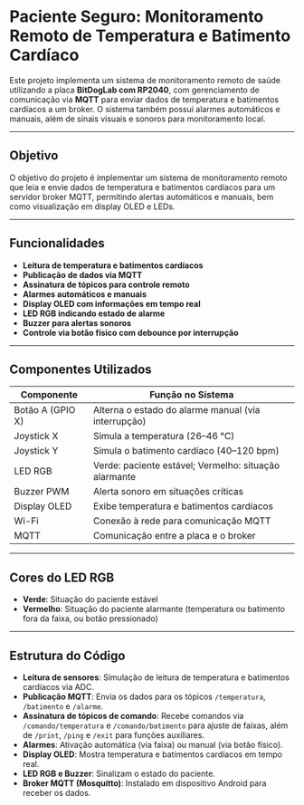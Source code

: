 # Paciente Seguro: Monitoramento Remoto de Temperatura e Batimento Cardíaco

Este projeto implementa um sistema de monitoramento remoto de saúde utilizando a placa **BitDogLab com RP2040**, com gerenciamento de comunicação via **MQTT** para enviar dados de temperatura e batimentos cardíacos a um broker. O sistema também possui alarmes automáticos e manuais, além de sinais visuais e sonoros para monitoramento local.

---

## Objetivo
O objetivo do projeto é implementar um sistema de monitoramento remoto que leia e envie dados de temperatura e batimentos cardíacos para um servidor broker MQTT, permitindo alertas automáticos e manuais, bem como visualização em display OLED e LEDs.

---

## Funcionalidades

- **Leitura de temperatura e batimentos cardíacos**
- **Publicação de dados via MQTT**
- **Assinatura de tópicos para controle remoto**
- **Alarmes automáticos e manuais**
- **Display OLED com informações em tempo real**
- **LED RGB indicando estado de alarme**
- **Buzzer para alertas sonoros**
- **Controle via botão físico com debounce por interrupção**

---

## Componentes Utilizados

| Componente     | Função no Sistema                                           |
|----------------|-------------------------------------------------------------|
| Botão A (GPIO X) | Alterna o estado do alarme manual (via interrupção)        |
| Joystick X      | Simula a temperatura (26–46 °C)                            |
| Joystick Y      | Simula o batimento cardíaco (40–120 bpm)                   |
| LED RGB         | Verde: paciente estável; Vermelho: situação alarmante      |
| Buzzer PWM      | Alerta sonoro em situações críticas                        |
| Display OLED    | Exibe temperatura e batimentos cardíacos                   |
| Wi-Fi           | Conexão à rede para comunicação MQTT                       |
| MQTT            | Comunicação entre a placa e o broker                       |

---

## Cores do LED RGB

- **Verde**: Situação do paciente estável
- **Vermelho**: Situação do paciente alarmante (temperatura ou batimento fora da faixa, ou botão pressionado)

---

## Estrutura do Código

- **Leitura de sensores**: Simulação de leitura de temperatura e batimentos cardíacos via ADC.
- **Publicação MQTT**: Envia os dados para os tópicos `/temperatura`, `/batimento` e `/alarme`.
- **Assinatura de tópicos de comando**: Recebe comandos via `/comando/temperatura` e `/comando/batimento` para ajuste de faixas, além de `/print`, `/ping` e `/exit` para funções auxiliares.
- **Alarmes**: Ativação automática (via faixa) ou manual (via botão físico).
- **Display OLED**: Mostra temperatura e batimentos cardíacos em tempo real.
- **LED RGB e Buzzer**: Sinalizam o estado do paciente.
- **Broker MQTT (Mosquitto)**: Instalado em dispositivo Android para receber os dados.
